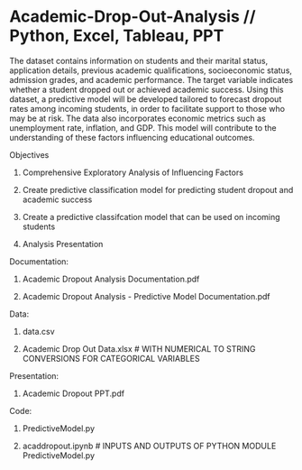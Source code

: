# Academic-Drop-Out-Analysis // Python, Excel, Tableau, PPT

The dataset contains information on students and their marital status, application details, previous academic qualifications, socioeconomic status, admission grades, and academic performance. The target variable indicates whether a student dropped out or achieved academic success. Using this dataset, a predictive model will be developed tailored to forecast dropout rates among incoming students, in order to facilitate support to those who may be at risk. The data also incorporates economic metrics such as unemployment rate, inflation, and GDP. This model will contribute to the understanding of these factors influencing educational outcomes.

Objectives

  1. Comprehensive Exploratory Analysis of Influencing Factors
  
  2. Create predictive classification model for predicting student dropout and academic success

  3. Create a predictive classifcation model that can be used on incoming students

  4. Analysis Presentation

Documentation:

  1. Academic Dropout Analysis Documentation.pdf

  2. Academic Dropout Analysis - Predictive Model Documentation.pdf

Data:

  1. data.csv

  2. Academic Drop Out Data.xlsx # WITH NUMERICAL TO STRING CONVERSIONS FOR CATEGORICAL VARIABLES

Presentation:
  
  1. Academic Dropout PPT.pdf

Code:

  1. PredictiveModel.py

  2. acaddropout.ipynb # INPUTS AND OUTPUTS OF PYTHON MODULE PredictiveModel.py

 
